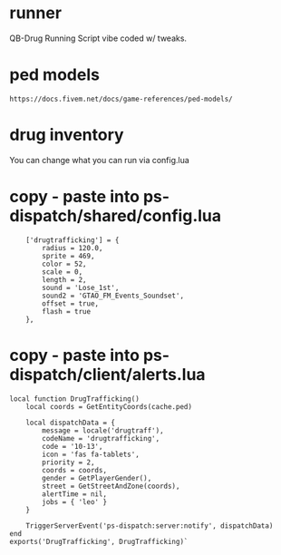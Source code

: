 # runner
QB-Drug Running Script vibe coded w/ tweaks.

# ped models
`https://docs.fivem.net/docs/game-references/ped-models/`

# drug inventory
You can change what you can run via config.lua

# copy - paste into ps-dispatch/shared/config.lua
```
    ['drugtrafficking'] = {
        radius = 120.0,
        sprite = 469,
        color = 52,
        scale = 0,
        length = 2,
        sound = 'Lose_1st',
        sound2 = 'GTAO_FM_Events_Soundset',
        offset = true,
        flash = true
    },
```

# copy - paste into ps-dispatch/client/alerts.lua
```
local function DrugTrafficking()
    local coords = GetEntityCoords(cache.ped)

    local dispatchData = {
        message = locale('drugtraff'),
        codeName = 'drugtrafficking',
        code = '10-13',
        icon = 'fas fa-tablets',
        priority = 2,
        coords = coords,
        gender = GetPlayerGender(),
        street = GetStreetAndZone(coords),
        alertTime = nil,
        jobs = { 'leo' }
    }

    TriggerServerEvent('ps-dispatch:server:notify', dispatchData)
end
exports('DrugTrafficking', DrugTrafficking)`
```
